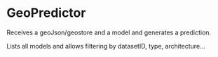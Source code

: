 # GeoPredictor
Receives a geoJson/geostore and a model and generates a prediction.

Lists all models and allows filtering by datasetID, type, architecture...
